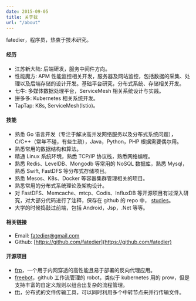 ```yaml
---
date: 2015-09-05
title: 关于我
url: "/about"
---
```


fatedier，程序员，热衷于技术研究。

<!--more-->

#### 经历

* 江苏新大陆: 后端研发，服务中间件方向。
* 性能魔方: APM 性能监控相关开发，服务器及网站监控，包括数据的采集、处理以及后端存储的设计开发。基础平台研究，分布式系统、存储相关开发。
* 七牛: 多媒体数据处理平台，ServiceMesh 相关系统设计与实践。
* 拼多多: Kubernetes 相关系统开发。
* TapTap: K8s, ServiceMesh(Istio)。

#### 技能

* 熟悉 Go 语言开发（专注于解决高并发网络服务以及分布式系统问题），C/C++（常年不碰，有些生疏），Java，Python，PHP 根据需要偶尔用。
* 熟悉常用的数据结构和算法。
* 精通 Linux 系统环境，熟悉 TCP/IP 协议栈，熟悉网络编程。
* 熟悉 Redis、LevelDB、Mongodb 等常用的 NoSQL 数据库，熟悉 Mysql，熟悉 Swift, FastDFS 等分布式存储项目。
* 熟悉 Mesos、K8s、Docker 等容器集群管理相关的项目。
* 熟悉常用的分布式系统理论及架构设计。
* 对 FastDFS、Memcache、mtcp、Codis、InfluxDB 等开源项目有过深入研究，对大部分代码进行了注释，保存在 github 的 repo 中， [studies](https://github.com/fatedier/studies)。
* 大学的时候捣鼓过前端，包括 Android，Jsp，.Net 等等。

#### 相关链接

* Email: fatedier@gmail.com
* Github: [https://github.com/fatedier](https://github.com/fatedier)

#### 开源项目

* [frp](https://github.com/fatedier/frp)，一个用于内网穿透的高性能且易于部署的反向代理应用。
* [freebot](https://github.com/fatedier/freebot)，github 工作流管理的 robot，类似于 kubernetes 用的 prow，但是支持丰富的自定义规则以组合出复杂的流程管理。
* [fft](https://github.com/fatedier/fft)，分布式的文件传输工具，可以同时利用多个中转节点来并行传输文件。
